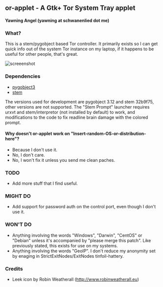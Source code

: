 ## or-applet - A Gtk+ Tor System Tray applet
#### Yawning Angel (yawning at schwanenlied dot me)

### What?

This is a stem/pygobject based Tor controller.  It primarily exists so I can
get quick info out of the system Tor instance on my laptop, if it happens to be
useful for other people, that's great.

![screeenshot](https://raw.github.com/Yawning/or-applet/screenshots/screenshot-0.0.1.png)

### Dependencies

 * [pygobject3](https://wiki.gnome.org/PyGObject)
 * [stem](https://stem.torproject.org/)

The versions used for development are pygobject 3.12 and stem 32b9f75, other
versions are not supported.  The "Stem Prompt" launcher requires urxvt and
stem/interpretor (not installed by default) to work, and modifications to the
code to fix readline brain damage with the colored prompt.

#### Why doesn't or-applet work on "Insert-random-OS-or-distribution-here"?

 * Because I don't use it.
 * No, I don't care.
 * No, I won't fix it unless you send me clean paches.

### TODO

 * Add more stuff that I find useful.

### MIGHT DO

 * Add support for password auth on the control port, even though I don't use
   it.

### WON'T DO

 * Anything involving the words "Windows", "Darwin", "CentOS" or "Debian"
   unless it's accompanied by "please merge this patch".  Like previously
   stated, this exists for use on my systems.
 * Anything involving the words "GeoIP".  I don't reduce my anonymity set by
   enaging in StrictExitNodes/ExitNodes tinfoil-hattery.

### Credits

 * Leek icon by Robin Weatherall (http://www.robinweatherall.eu)

